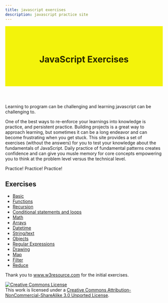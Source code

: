 ```yaml
---
title: javascript exercises
description: javascript practice site
---
```


<style>
  header {
    display: flex;
    background-color: #f3f30b;
    height: 144px;
    padding: 24px;
    color: rgba(0,0,0,.84);
    align-items: center;
    justify-content: center;
  }
</style>
<header>
  <h1>JavaScript Exercises</h1>
</header>


Learning to program can be challenging and learning javascript can be challenging to.    

One of the best ways to re-enforce your learnings into knowledge is practice, and persistent practice.
Building projects is a great way to approach learning, but sometimes it can be a long endeavor and can 
become frustrating when you get stuck. This site provides a set of exercises (without the answers) for 
you to test your knowledge about the fundamentals of JavaScript. Daily practice of fundamental 
patterns creates confidence and can give you musle memory for core concepts empowering you to think
at the problem level versus the technical level.

Practice! Practice! Practice!

## Exercises

* [Basic](basic)
* [Functions](functions)
* [Recursion](recursion)
* [Conditional statements and loops](controlflow)
* [Math](math)
* [Arrays](arrays)
* [Datetime](datetime)
* [String/text](strings)
* [Objects](objects)
* [Regular Expressions](regex)
* [Drawing](drawing)
* [Map](map)
* [Filter](filter)
* [Reduce](reduce2)


<footer class="pa3 bg-gray">
  <p>
    Thank you to <a href="http://www.w3resource.com/">www.w3resource.com</a> for the initial
    exercises.
  </p>
  <a rel="license" href="http://creativecommons.org/licenses/by-nc-sa/3.0/"><img alt="Creative Commons License" style="border-width:0" src="https://i.creativecommons.org/l/by-nc-sa/3.0/88x31.png" /></a><br />This work is licensed under a <a rel="license" href="http://creativecommons.org/licenses/by-nc-sa/3.0/">Creative Commons Attribution-NonCommercial-ShareAlike 3.0 Unported License</a>.
</footer>

